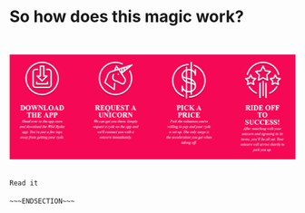 <!SLIDE noprint>
# So how does this magic work?

<br>

![Marketing](marketing.png)

~~~SECTION:notes~~~

Read it

~~~ENDSECTION~~~
